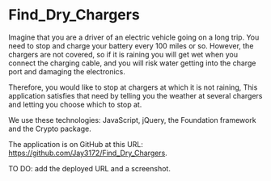 # Find_Dry_Chargers 

Imagine that you are a driver of an electric
vehicle going on a long trip.  You need to
stop and charge your battery every 100
miles or so.  However, the chargers are
not covered, so if it is raining you will
get wet when you connect the charging cable,
and you will risk water getting into the
charge port and damaging the electronics.

Therefore, you would like to stop at chargers
at which it is not raining,
This application satisfies that need
by telling you the weather at several
chargers and letting you choose which
to stop at.

We use these technologies: JavaScript,
jQuery, the Foundation framework and the
Crypto package.

The application is on GitHub at this URL:
https://github.com/Jay3172/Find_Dry_Chargers.

TO DO: add the deployed URL and a screenshot.
